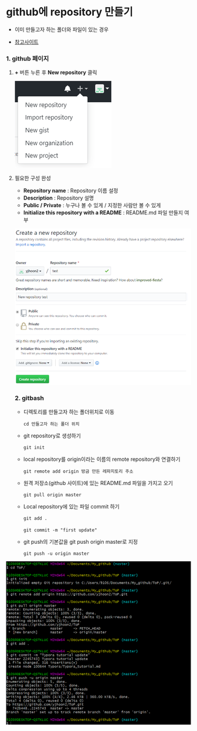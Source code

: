# github에 repository 만들기

- 이미 만들고자 하는 폴더와 파일이 있는 경우

- [참고사이트](https://emflant.tistory.com/135)

  

### 1. github 페이지

 1. **+** 버튼 누른 후 **New repository** 클릭

    ![1.1](.\images\1.1.PNG)

2. 필요한 구성 완성

   - **Repository name** : Repository 이름 설정
   - **Description** : Repository 설명
   - **Public / Private** : 누구나 볼 수 있게 / 지정한 사람만 볼 수 있게
   - **Initialize this repository with a README** : README.md 파일 만들지 여부

   ![1.2](.\images\1.2.PNG)

   

   

   ### 2. gitbash

   - 디렉토리를 만들고자 하는 폴더위치로 이동

     ```
     cd 만들고자 하는 폴더 위치
     ```

     

   - git repository로 생성하기

     ```
     git init
     ```

     

   - local repository를 origin이라는 이름의 remote repository와 연결하기

     ```
     git remote add origin 방금 만든 레파지토리 주소
     ```

     

   - 원격 저장소(github 사이트)에 있는 README.md 파일을 가지고 오기

     ```
     git pull origin master
     ```

     

   - Local repository에 있는 파일 commit 하기

     ```
     git add .
     
     git commit -m "first update"
     ```

     

   - git push의 기본값을 git push origin master로 지정

     ```
     git push -u origin master
     ```

     

![1.3](.\images\1.3.PNG)